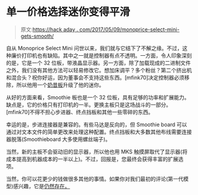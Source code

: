 # 单一价格选择迷你变得平滑

> 原文:[https://hack aday . com/2017/05/09/monoprice-select-mini-gets-smooth/](https://hackaday.com/2017/05/09/monoprice-select-mini-gets-smooth/)

自从 Monoprice Select Mini 问世以来，我们就与它结下了不解之缘。不过，这种廉价打印机也有缺陷。其中之一就是控制器有点不透明。一方面，令人印象深刻的是，它是一个 32 位板，带液晶显示器。另一方面，除了加载现成的二进制文件之外，我们没有其他方法可以轻易修改它。想加床调平？多个粉丝？第二个挤出机和混合头？祝你好运，因为董事会不支持这些东西。[mfink70]决定控制器必须移除，所以他用一个[奶昔板](http://www.instructables.com/id/Monoprice-Select-Mini-Smoothieboard-Conversion/)升级了他的迷你。

从好的方面来看，Smoothie 板也是一个 32 位板，具有足够的功率和扩展能力。缺点是，它的价格只有打印机的一半。更换主板只是这场战斗的一部分。[mfink70]不得不担心步进器、终点挡板和其他一些零碎的东西。

幸运的是，步进连接器是兼容的。有些马达是反向的，但 Smoothie board 可以通过对文本文件的简单更改来处理这种配置。终点挡板和大多数其他布线需要连接器脱落(Smoothieboard 大多使用螺丝端子)。

当然，新的主板不会驱动旧的显示器，所以他也用 MKS 触摸屏取代了显示器(将成本提高到机器成本的一半以上)。不过，回报是，您最终会获得丰富的扩展选项。

当然，你可以花更少的钱做很多其他的事情。如果你对我们最初的评论(第一代模型)感兴趣，它是[仍然存在。](https://hackaday.com/2016/06/13/review-monoprice-mp-select-mini-3d-printer/)